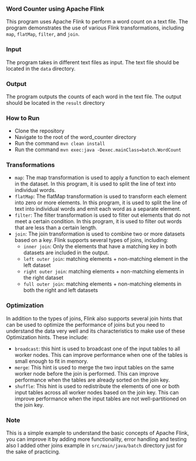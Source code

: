 ### Word Counter using Apache Flink

This program uses Apache Flink to perform a word count on a text file. The program demonstrates the use of various Flink transformations, including `map`, `flatMap`, `filter`, and `join`.

### Input
The program takes in different text files as input. The text file should be located in the `data` directory.

### Output
The program outputs the counts of each word in the text file. The output should be located in the `result` directory

### How to Run
- Clone the repository
- Navigate to the root of the word_counter directory
- Run the command `mvn clean install`
- Run the command `mvn exec:java -Dexec.mainClass=batch.WordCount`

### Transformations
- `map`: The map transformation is used to apply a function to each element in the dataset. In this program, it is used to split the line of text into individual words.
- `flatMap`: The flatMap transformation is used to transform each element into zero or more elements. In this program, it is used to split the line of text into individual words and emit each word as a separate element.
- `filter`: The filter transformation is used to filter out elements that do not meet a certain condition. In this program, it is used to filter out words that are less than a certain length.
- `join`: The join transformation is used to combine two or more datasets based on a key. Flink supports several types of joins, including:
    - `inner join`: Only the elements that have a matching key in both datasets are included in the output.
    - `left outer join`: matching elements + non-matching element in the left dataset
    - `right outer join`: matching elements + non-matching elements in the right dataset
    - `full outer join`: matching elements + non-matching elements in both the right and left datasets

### Optimization
In addition to the types of joins, Flink also supports several join hints that can be used to optimize the performance of joins but you need to understand the data very well and its characteristics to make use of these Optimization hints. These include:
- `broadcast`: this hint is used to broadcast one of the input tables to all worker nodes. This can improve performance when one of the tables is small enough to fit in memory.
- `merge`: This hint is used to merge the two input tables on the same worker node before the join is performed. This can improve performance when the tables are already sorted on the join key.
- `shuffle`: This hint is used to redistribute the elements of one or both input tables across all worker nodes based on the join key. This can improve performance when the input tables are not well-partitioned on the join key.

### Note
This is a simple example to understand the basic concepts of Apache Flink, you can improve it by adding more functionality, error handling and testing also I added other joins example in `src/main/java/batch` directory just for the sake of practicing.